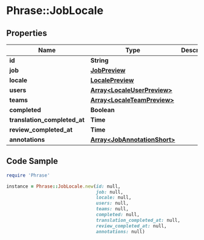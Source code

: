 # Phrase::JobLocale

## Properties

Name | Type | Description | Notes
------------ | ------------- | ------------- | -------------
**id** | **String** |  | [optional] 
**job** | [**JobPreview**](JobPreview.md) |  | [optional] 
**locale** | [**LocalePreview**](LocalePreview.md) |  | [optional] 
**users** | [**Array&lt;LocaleUserPreview&gt;**](LocaleUserPreview.md) |  | [optional] 
**teams** | [**Array&lt;LocaleTeamPreview&gt;**](LocaleTeamPreview.md) |  | [optional] 
**completed** | **Boolean** |  | [optional] 
**translation_completed_at** | **Time** |  | [optional] 
**review_completed_at** | **Time** |  | [optional] 
**annotations** | [**Array&lt;JobAnnotationShort&gt;**](JobAnnotationShort.md) |  | [optional] 

## Code Sample

```ruby
require 'Phrase'

instance = Phrase::JobLocale.new(id: null,
                                 job: null,
                                 locale: null,
                                 users: null,
                                 teams: null,
                                 completed: null,
                                 translation_completed_at: null,
                                 review_completed_at: null,
                                 annotations: null)
```


